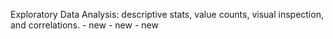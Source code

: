 Exploratory Data Analysis: descriptive stats, value counts, visual inspection, and correlations. - new - new - new